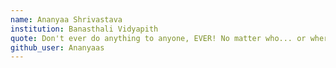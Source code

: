 ```yaml
---
name: Ananyaa Shrivastava
institution: Banasthali Vidyapith
quote: Don't ever do anything to anyone, EVER! No matter who... or where...
github_user: Ananyaas
---
```

